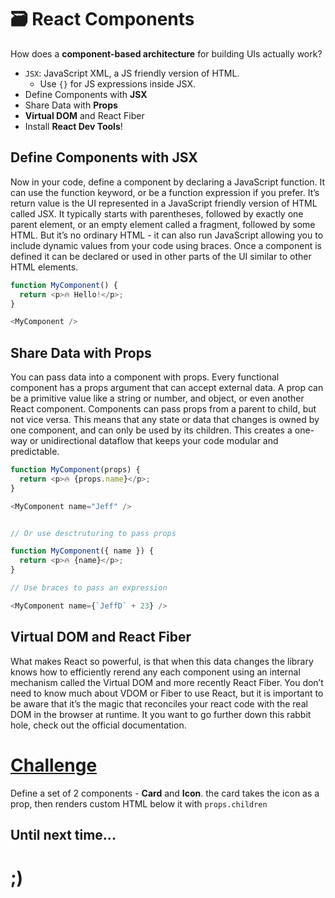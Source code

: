 
# 🗃️ React Components
How does a **component-based architecture** for building UIs actually work?

- `JSX`: JavaScript XML, a JS friendly version of HTML.
    - Use `{}` for JS expressions inside JSX.
- Define Components with **JSX**
- Share Data with **Props**
- **Virtual DOM** and React Fiber
- Install **React Dev Tools**!

## Define Components with JSX
Now in your code, define a component by declaring a JavaScript function. It can use the function keyword, or be a function expression if you prefer. It’s return value is the UI represented in a JavaScript friendly version of HTML called JSX. It typically starts with parentheses, followed by exactly one parent element, or an empty element called a fragment, followed by some HTML. But it’s no ordinary HTML - it can also run JavaScript allowing you to include dynamic values from your code using braces. Once a component is defined it can be declared or used in other parts of the UI similar to other HTML elements.

```javascript
function MyComponent() {
  return <p>🔥 Hello!</p>;
}

<MyComponent />
```

## Share Data with Props
You can pass data into a component with props. Every functional component has a props argument that can accept external data. A prop can be a primitive value like a string or number, and object, or even another React component. Components can pass props from a parent to child, but not vice versa. This means that any state or data that changes is owned by one component, and can only be used by its children. This creates a one-way or unidirectional dataflow that keeps your code modular and predictable.

```javascript
function MyComponent(props) {
  return <p>🔥 {props.name}</p>;
}

<MyComponent name="Jeff" />


// Or use desctruturing to pass props

function MyComponent({ name }) {
  return <p>🔥 {name}</p>;
}

// Use braces to pass an expression

<MyComponent name={`JeffD` + 23} />
```

## Virtual DOM and React Fiber
What makes React so powerful, is that when this data changes the library knows how to efficiently rerend any each component using an internal mechanism called the Virtual DOM and more recently React Fiber. You don’t need to know much about VDOM or Fiber to use React, but it is important to be aware that it’s the magic that reconciles your react code with the real DOM in the browser at runtime. It you want to go further down this rabbit hole, check out the official documentation.


# [Challenge](https://github.com/skywalkerSam/Introduction-To-Web-Development/blob/fireship/Introduction-to-React/basicReactConcepts/reactComponents/src/App.jsx)
Define a set of 2 components - **Card** and **Icon**. the card takes the icon as a prop, then renders custom HTML below it with `props.children`





## Until next time...

# ;)
